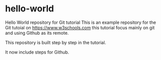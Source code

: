 # hello-world
Hello World repository for Git tutorial
This is an example repository for the Git tutoial on https://www.w3schools.com
this tutorial focus mainly on git and using Github as its remote.

This repository is built step by step in the tutorial.

It now include steps for Github.
